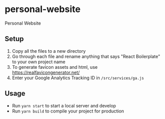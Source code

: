 # personal-website
Personal Website

## Setup

1. Copy all the files to a new directory
2. Go through each file and rename anything that says "React Boilerplate" to your own project name
3. To generate favicon assets and html, use https://realfavicongenerator.net/
4. Enter your Google Analytics Tracking ID in `/src/services/ga.js`

## Usage

- Run `yarn start` to start a local server and develop
- Run `yarn build` to compile your project for production
